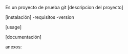 Es un proyecto de prueba git
[descripcion del proyecto]


[instalación]
-requisitos
-version


[usage]

[documentación]

anexos:
